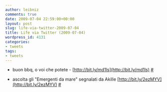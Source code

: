 ```yaml
---
author: leibniz
comments: true
date: 2009-07-04 22:59:00+00:00
layout: post
slug: life-via-twitter-2009-07-04
title: Life via Twitter (2009-07-04)
wordpress_id: 4131
categories:
- tweets
tags:
- tweets
---
```



	
  * buon bbq, o voi che potete - [http://bit.ly/md1ls](http://bit.ly/md1ls) [#](http://twitter.com/leibniz/statuses/2468166317)

	
  * ascolta gli "Emergenti da mare" segnalati da Akille [http://bit.ly/2ezMYV](http://bit.ly/2ezMYV) [#](http://twitter.com/leibniz/statuses/2468470397)



